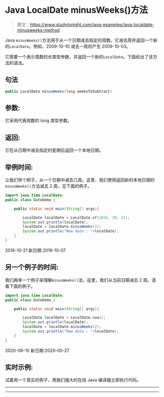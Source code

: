 # Java LocalDate minusWeeks()方法

> 原文：<https://www.studytonight.com/java-examples/java-localdate-minusweeks-method>

Java `minusWeeks()`方法用于从一个日期减去指定的周数。它减去周并返回一个新的`LocalDate`。例如，2009-10-10 减去一周将产生 2009-10-03。

它需要一个表示周数的长类型参数，并返回一个新的`LocalDate`。下面给出了该方法的语法。

## 句法

```java
public LocalDate minusWeeks(long weeksToSubtract)
```

## 参数:

它采用代表周数的 long 类型参数。

## 返回:

它在从日期中减去指定的星期后返回一个本地日期。

## 举例时间:

让我们举个例子，从一个日期中减去几周。这里，我们使用返回新的本地日期的`minusWeeks()`方法减去 2 周。见下面的例子。

```java
import java.time.LocalDate; 
public class DateDemo {

	public static void main(String[] args){  

		LocalDate localDate = LocalDate.of(2016, 10, 21);
		System.out.println(localDate);
		localDate = localDate.minusWeeks(2);
		System.out.println("New date : "+localDate);
	}
}
```

2016-10-21
新日期:2016-10-07

## 另一个例子的时间:

我们再举一个例子来理解`minusWeeks()`法。这里，我们从当前日期减去 2 周。请看下面的例子。

```java
import java.time.LocalDate; 
public class DateDemo {

	public static void main(String[] args){  

		LocalDate localDate = LocalDate.now();
		System.out.println(localDate);
		localDate = localDate.minusWeeks(2);
		System.out.println("New date : "+localDate);
	}
}
```

2020-06-10
新日期:2020-05-27

## 实时示例:

试着用一个真实的例子，用我们强大的在线 Java 编译器立即执行代码。

* * *

* * *